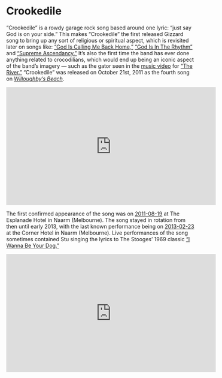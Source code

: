 # Crookedile

“Crookedile” is a rowdy garage rock song based around one lyric: “just say God is on your side.” This makes “Crookedile” the first released Gizzard song to bring up any sort of religious or spiritual aspect, which is revisited later on songs like: [“God Is Calling Me Back Home,”](https://kglw.net/song/god-is-calling-me-back-home) [“God Is In The Rhythm”](https://kglw.net/song/god-is-in-the-rhythm) and [“Supreme Ascendancy.”](https://kglw.net/song/supreme-ascendancy) It’s also the first time the band has ever done anything related to crocodilians, which would end up being an iconic aspect of the band’s imagery — such as the gator seen in the [music video](https://www.youtube.com/watch?v=PUZn1I6llJs&t=22s) for [“The River.”](https://kglw.net/song/the-river) “Crookedile” was released on October 21st, 2011 as the fourth song on *[Willoughby’s Beach](https://kglw.net/discography/willoughbys-beach)*. 

<div style="text-align: center;"> <iframe width="560" height="315" src="https://www.youtube.com/embed/wg6PdtGL-iQ?si=cbkGUxQ4XI-rnzNN" title="YouTube video player" frameborder="0" allow="accelerometer; autoplay; clipboard-write; encrypted-media; gyroscope; picture-in-picture; web-share" referrerpolicy="strict-origin-when-cross-origin" allowfullscreen></iframe> <div style="text-align: left;">

The first confirmed appearance of the song was on [2011-08-19](https://kglw.net/setlists/king-gizzard-the-lizard-wizard-august-19-2011-the-esplanade-hotel-naarm-melbourne-vic-australia.html) at The Esplanade Hotel in Naarm (Melbourne). The song stayed in rotation from then until early 2013, with the last known performance being on [2013-02-23](https://kglw.net/setlists/king-gizzard-the-lizard-wizard-february-23-2013-corner-hotel-naarm-melbourne-vic-australia.html) at the Corner Hotel in Naarm (Melbourne). Live performances of the song sometimes contained Stu singing the lyrics to The Stooges’ 1969 classic [“I Wanna Be Your Dog.”](https://kglw.net/song/i-wanna-be-your-dog) 

<div style="text-align: center;"> <iframe width="560" height="315" src="https://www.youtube.com/embed/L04xHInDbjo?si=eZDjccXloPbhdL3h" title="YouTube video player" frameborder="0" allow="accelerometer; autoplay; clipboard-write; encrypted-media; gyroscope; picture-in-picture; web-share" referrerpolicy="strict-origin-when-cross-origin" allowfullscreen></iframe> <div style="text-align: left;">
